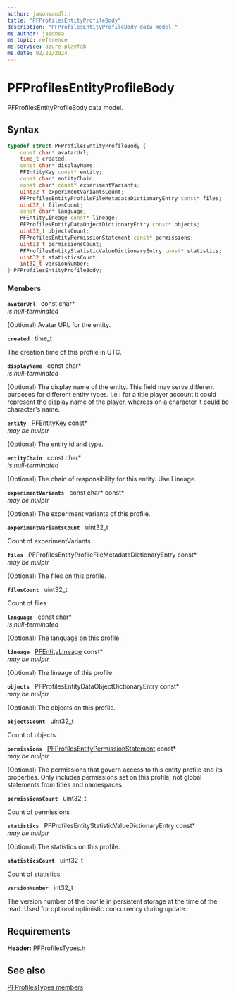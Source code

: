 ```yaml
---
author: jasonsandlin
title: "PFProfilesEntityProfileBody"
description: "PFProfilesEntityProfileBody data model."
ms.author: jasonsa
ms.topic: reference
ms.service: azure-playfab
ms.date: 02/22/2024
---
```


# PFProfilesEntityProfileBody  

PFProfilesEntityProfileBody data model.  

## Syntax  
  
```cpp
typedef struct PFProfilesEntityProfileBody {  
    const char* avatarUrl;  
    time_t created;  
    const char* displayName;  
    PFEntityKey const* entity;  
    const char* entityChain;  
    const char* const* experimentVariants;  
    uint32_t experimentVariantsCount;  
    PFProfilesEntityProfileFileMetadataDictionaryEntry const* files;  
    uint32_t filesCount;  
    const char* language;  
    PFEntityLineage const* lineage;  
    PFProfilesEntityDataObjectDictionaryEntry const* objects;  
    uint32_t objectsCount;  
    PFProfilesEntityPermissionStatement const* permissions;  
    uint32_t permissionsCount;  
    PFProfilesEntityStatisticValueDictionaryEntry const* statistics;  
    uint32_t statisticsCount;  
    int32_t versionNumber;  
} PFProfilesEntityProfileBody;  
```
  
### Members  
  
**`avatarUrl`** &nbsp; const char*  
*is null-terminated*  
  
(Optional) Avatar URL for the entity.
  
**`created`** &nbsp; time_t  
  
The creation time of this profile in UTC.
  
**`displayName`** &nbsp; const char*  
*is null-terminated*  
  
(Optional) The display name of the entity. This field may serve different purposes for different entity types. i.e.: for a title player account it could represent the display name of the player, whereas on a character it could be character's name.
  
**`entity`** &nbsp; [PFEntityKey](../../pftypes/structs/pfentitykey-c.md) const*  
*may be nullptr*  
  
(Optional) The entity id and type.
  
**`entityChain`** &nbsp; const char*  
*is null-terminated*  
  
(Optional) The chain of responsibility for this entity. Use Lineage.
  
**`experimentVariants`** &nbsp; const char* const*  
*may be nullptr*  
  
(Optional) The experiment variants of this profile.
  
**`experimentVariantsCount`** &nbsp; uint32_t  
  
Count of experimentVariants
  
**`files`** &nbsp; PFProfilesEntityProfileFileMetadataDictionaryEntry const*  
*may be nullptr*  
  
(Optional) The files on this profile.
  
**`filesCount`** &nbsp; uint32_t  
  
Count of files
  
**`language`** &nbsp; const char*  
*is null-terminated*  
  
(Optional) The language on this profile.
  
**`lineage`** &nbsp; [PFEntityLineage](../../pftypes/structs/pfentitylineage.md) const*  
*may be nullptr*  
  
(Optional) The lineage of this profile.
  
**`objects`** &nbsp; PFProfilesEntityDataObjectDictionaryEntry const*  
*may be nullptr*  
  
(Optional) The objects on this profile.
  
**`objectsCount`** &nbsp; uint32_t  
  
Count of objects
  
**`permissions`** &nbsp; [PFProfilesEntityPermissionStatement](pfprofilesentitypermissionstatement.md) const*  
*may be nullptr*  
  
(Optional) The permissions that govern access to this entity profile and its properties. Only includes permissions set on this profile, not global statements from titles and namespaces.
  
**`permissionsCount`** &nbsp; uint32_t  
  
Count of permissions
  
**`statistics`** &nbsp; PFProfilesEntityStatisticValueDictionaryEntry const*  
*may be nullptr*  
  
(Optional) The statistics on this profile.
  
**`statisticsCount`** &nbsp; uint32_t  
  
Count of statistics
  
**`versionNumber`** &nbsp; int32_t  
  
The version number of the profile in persistent storage at the time of the read. Used for optional optimistic concurrency during update.
  
  
## Requirements  
  
**Header:** PFProfilesTypes.h
  
## See also  
[PFProfilesTypes members](../pfprofilestypes_members.md)  

  
  
